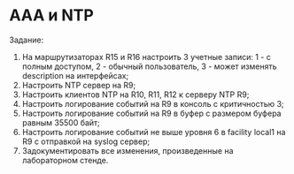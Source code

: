 # AAA и NTP

Задание:

1. На маршрутизаторах R15 и R16 настроить 3 учетные записи: 1 - с полным доступом, 2 - обычный пользователь, 3 - может изменять description на интерфейсах;
2. Настроить NTP сервер на R9;
3. Настроить клиентов NTP на R10, R11, R12 к серверу NTP R9;
4. Настроить логирование событий на R9 в консоль с критичностью 3;
5. Настроить логирование событий на R9 в буфер с размером буфера равным 35500 байт;
6. Настроить логирование событий не выше уровня 6 в facility local1 на R9 с отправкой на syslog сервер;
7. Задокументировать все изменения, произведенные на лабораторном стенде.
